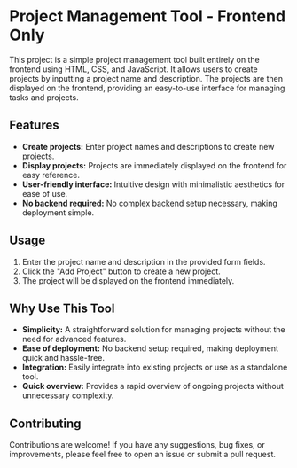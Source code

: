 # Project Management Tool - Frontend Only

This project is a simple project management tool built entirely on the frontend using HTML, CSS, and JavaScript. It allows users to create projects by inputting a project name and description. The projects are then displayed on the frontend, providing an easy-to-use interface for managing tasks and projects.

## Features

- **Create projects:** Enter project names and descriptions to create new projects.
- **Display projects:** Projects are immediately displayed on the frontend for easy reference.
- **User-friendly interface:** Intuitive design with minimalistic aesthetics for ease of use.
- **No backend required:** No complex backend setup necessary, making deployment simple.

## Usage

1. Enter the project name and description in the provided form fields.
2. Click the "Add Project" button to create a new project.
3. The project will be displayed on the frontend immediately.

## Why Use This Tool

- **Simplicity:** A straightforward solution for managing projects without the need for advanced features.
- **Ease of deployment:** No backend setup required, making deployment quick and hassle-free.
- **Integration:** Easily integrate into existing projects or use as a standalone tool.
- **Quick overview:** Provides a rapid overview of ongoing projects without unnecessary complexity.

## Contributing

Contributions are welcome! If you have any suggestions, bug fixes, or improvements, please feel free to open an issue or submit a pull request.


